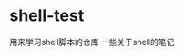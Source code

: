 # shell-test
用来学习shell脚本的仓库
<a herf="https://www.hzq.life/tags/shell/" target="_black">一些关于shell的笔记</a>
